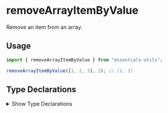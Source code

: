 # removeArrayItemByValue

Remove an item from an array.

## Usage

```js
import { removeArrayItemByValue } from "essentials-utils";

removeArrayItemByValue([1, 2, 3], 2); // [1, 3]
```

## Type Declarations

<details>
  <summary class="italic cursor-pointer">Show Type Declarations</summary>

```ts
export declare function removeArrayItemByValue<TArray = unknown>(
  array: TArray[],
  value: TArray,
): TArray[];
```
</details>